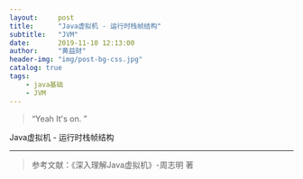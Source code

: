 ```yaml
---
layout:     post
title:      "Java虚拟机 - 运行时栈帧结构"
subtitle:   "JVM"
date:       2019-11-10 12:13:00
author:     "黄益财"
header-img: "img/post-bg-css.jpg"
catalog: true
tags:
    - java基础
    - JVM
---
```


> “Yeah It's on. ”

Java虚拟机 - 运行时栈帧结构


---

> 参考文献：《深入理解Java虚拟机》-周志明 著












